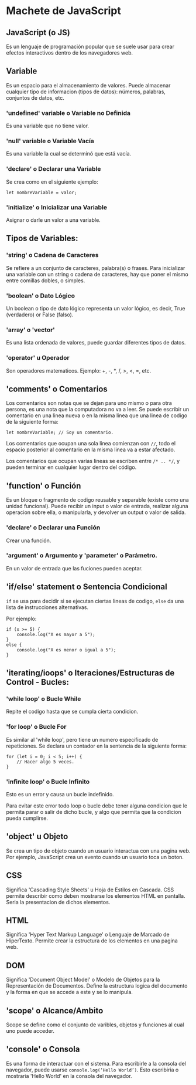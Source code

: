 # Machete de JavaScript


## JavaScript (o JS)
Es un lenguaje de programación popular que se suele usar para crear efectos interactivos dentro de los navegadores web.

## Variable
Es un espacio para el almacenamiento de valores. Puede almacenar cualquier tipo de informacion (tipos de datos): números, palabras, conjuntos de datos, etc.

### 'undefined' variable o Variable no Definida
Es una variable que no tiene valor.

### 'null' variable o Variable Vacía
Es una variable la cual se determinó que está vacía.

### 'declare' o Declarar una Variable
Se crea como en el siguiente ejemplo:
```
let nombreVariable = valor;
```

### 'initialize' o Inicializar una Variable
Asignar o darle un valor a una variable.


## Tipos de Variables:

### 'string' o Cadena de Caracteres
Se refiere a un conjunto de caracteres, palabra(s) o frases. Para inicializar una variable con un string o cadena de caracteres, hay que poner el mismo entre comillas dobles, o simples.

### 'boolean' o Dato Lógico
Un boolean o tipo de dato lógico representa un valor lógico, es decir, True (verdadero) or False (falso).

### 'array' o 'vector'
Es una lista ordenada de valores, puede guardar diferentes tipos de datos.

### 'operator' u Operador
Son operadores matematicos. Ejemplo: +, -, *, /, >, <, =, etc.

## 'comments' o Comentarios
Los comentarios son notas que se dejan para uno mismo o para otra persona, es una nota que la computadora no va a leer. Se puede escribir un comentario en una linea nueva o en la misma linea que una linea de codigo de la siguiente forma:
```
let nombreVariable; // Soy un comentario.
```

Los comentarios que ocupan una sola linea comienzan con `//`, todo el espacio posterior al comentario en la misma linea va a estar afectado.

Los comentarios que ocupan varias lineas se escriben entre `/* .. */`, y pueden terminar en cualquier lugar dentro del código.

## 'function' o Función
Es un bloque o fragmento de codigo reusable y separable (existe como una unidad funcional). Puede recibir un input o valor de entrada, realizar alguna operacion sobre ella, o manipularla, y devolver un output o valor de salida.

### 'declare' o Declarar una Función
Crear una función.

### 'argument' o Argumento y 'parameter' o Parámetro.
En un valor de entrada que las fuciones pueden aceptar.

## 'if/else' statement o Sentencia Condicional
`if` se usa para decidir si se ejecutan ciertas lineas de codigo, `else` da una lista de instrucciones alternativas.

Por ejemplo:
```
if (x >= 5) {
    console.log("X es mayor a 5");
}
else {
    console.log("X es menor o igual a 5");
}

```

## 'iterating/ioops' o Iteraciones/Estructuras de Control - Bucles:

### 'while loop' o Bucle While
Repite el codigo hasta que se cumpla cierta condicion.

### 'for loop' o Bucle For
Es similar al 'while loop', pero tiene un numero especificado de repeticiones. Se declara un contador en la sentencia de la siguiente forma:
```
for (let i = 0; i < 5; i++) {
    // Hacer algo 5 veces.
}
```

### 'infinite loop' o Bucle Infinito
Esto es un error y causa un bucle indefinido.

Para evitar este error todo loop o bucle debe tener alguna condicion que le permita parar o salir de dicho bucle, y algo que permita que la condicion pueda cumplirse.

## 'object' u Objeto
Se crea un tipo de objeto cuando un usuario interactua con una pagina web. Por ejemplo, JavaScript crea un evento cuando un usuario toca un boton.
 
## CSS
Significa 'Cascading Style Sheets' u Hoja de Estilos en Cascada. CSS permite describir como deben mostrarse los elementos HTML en pantalla. Seria la presentacion de dichos elementos.
 
## HTML
Significa 'Hyper Text Markup Language' o Lenguaje de Marcado de HiperTexto. Permite crear la estructura de los elementos en una pagina web.
 
## DOM 
Significa 'Document Object Model' o Modelo de Objetos para la Representación de Documentos. Define la estructura logica del documento y la forma en que se accede a este y se lo manipula.

## 'scope' o Alcance/Ambito
Scope se define como el conjunto de varibles, objetos y funciones al cual uno puede acceder.

## 'console' o Consola
Es una forma de interactuar con el sistema. Para escribirle a la consola del navegador, puede usarse `console.log(‘Hello World’)`. Esto escribiria o mostraria 'Hello World' en la consola del navegador.
